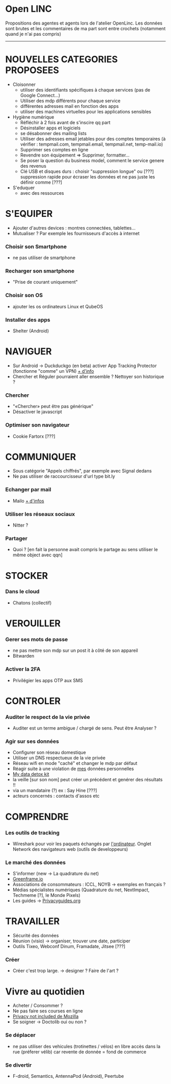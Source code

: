# Open LINC
Propositions des agentes et agents lors de l'atelier OpenLinc. Les données sont brutes et les commentaires de ma part sont entre crochets (notamment quand je n'ai pas compris)

---
# NOUVELLES CATEGORIES PROPOSEES
- Cloisonner
    - utiliser des identifiants spécifiques à chaque services (pas de Google Connect...)
    - Utiliser des mdp différents pour chaque service
    - différentes adresses mail en fonction des apps
    - utiliser des machines virtuelles pour les applications sensibles
- Hygiène numérique
    - Réfléchir à 2 fois avant de s'inscire qq part
    - Désinstaller apps et logiciels
    - se désabonner des mailing lists
    - Utiliser des adresses email jetables pour des comptes temporaires (à vérifier : tempmail.com, tempmail.email, tempmail.net, temp-mail.io)
    - Supprimer ses comptes en ligne
    - Revendre son équipement => Supprimer, formatter...
    - Se poser la question du business model, comment le service genere des revenus
    - Clé USB et disques durs : choisir "suppression longue" ou [???] suppression rapide pour écraser les données et ne pas juste les définir comme [???]
- S'eduquer
    - avec des ressources

# S'EQUIPER
- Ajouter d'autres devices : montres connectées, tablettes...
- Mutualiser ? Par exemple les fournisseurs d'accès à internet
### Choisir son Smartphone
- ne pas utiliser de smartphone
### Recharger son smartphone
- "Prise de courant uniquement"
### Choisir son OS
- ajouter les os ordinateurs Linux et QubeOS
### Installer des apps
- Shelter (Android)

# NAVIGUER
- Sur Android -> Duckduckgo (en beta) activer App Tracking Protector (fonctionne "comme" un VPN) [+ d'info](https://spreadprivacy.com/introducing-app-tracking-protection/)
- Chercher et Réguler pourraient aller ensemble ? Nettoyer son historique ?
### Chercher
- "«Chercher» peut être pas générique"
- Désactiver le javascript
### Optimiser son navigateur
- Cookie Fartorx [???]

# COMMUNIQUER
- Sous catégorie "Appels chiffrés", par exemple avec Signal dedans
- Ne pas utiliser de raccourcisseur d'url type bit.ly
### Echanger par mail
- Mailo [+ d'infos](https://www.mailo.com/)
### Utiliser les réseaux sociaux
- Nitter ?
### Partager
- Quoi ? [en fait la personne avait compris le partage au sens utiliser le même object avec qqn]

# STOCKER
### Dans le cloud
- Chatons (collectif)

# VEROUILLER
### Gerer ses mots de passe
- ne pas mettre son mdp sur un post it à côté de son appareil
- Bitwarden
### Activer la 2FA
- Privilégier les apps OTP aux SMS

# CONTROLER
### Auditer le respect de la vie privée
- Auditer est un terme ambigue / chargé de sens. Peut être Analyser ?
### Agir sur ses données
- Configurer son réseau domestique
- Utiliser un DNS respectueux de la vie privée
- Réseau wifi en mode "caché" et changer le mdp par défaut
- Réagir suite à une violation de <u>mes</u> données personnelles
- [My data detox kit](https://www.datadetoxkit.org/fr/home)
- la veille [sur son nom] peut créer un précédent et genérer des résultats !!
- via un mandataire (?) ex : Say Hine [???]
- acteurs concernés : contacts d'assos etc

# COMPRENDRE
### Les outils de tracking
- Wireshark pour voir les paquets échangés par <u>l'ordinateur</u>. Onglet Network des navigateurs web (outils de developpeurs)
### Le marché des données
- S'informer (new -> La quadrature du net)
- [Greenframe.io](https://greenframe.io/)
- Associations de consommateurs : ICCL, NOYB -> exemples en français ?
- Médias spécialistes numériques (Quadrature du net, NextImpact, Techmeme [?], le Monde Pixels)
- Les guides -> [Privacyguides.org](https://www.privacyguides.org/)

# TRAVAILLER
- Sécurité des données
- Réunion (visio) -> organiser, trouver une date, participer
- Outils Tixeo, Webconf Dinum, Framadate, Jitsee [???]
### Créer
- Créer c'est trop large. -> designer ? Faire de l'art ?

# Vivre au quotidien
- Acheter / Consommer ?
- Ne pas faire ses courses en ligne
- [Privacy not included de Mozilla](https://foundation.mozilla.org/en/privacynotincluded/)
- Se soigner -> Doctolib oui ou non ?
### Se déplacer
- ne pas utiliser des vehicules (trotinettes / vélos) en libre accès dans la rue (préferer vélib) car revente de donnée = fond de commerce
### Se divertir
- F-droid, Semantics, AntennaPod (Android), Peertube
